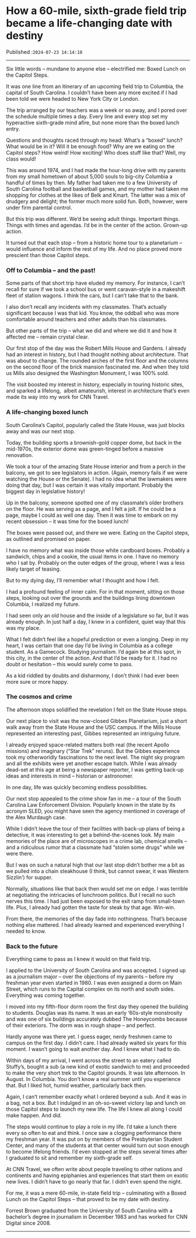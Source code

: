# How a 60-mile, sixth-grade field trip became a life-changing date with destiny

Published :`2024-07-23 14:14:10`

---

Six little words – mundane to anyone else – electrified me: Boxed Lunch on the Capitol Steps.

It was one line from an itinerary of an upcoming field trip to Columbia, the capital of South Carolina. I couldn’t have been any more excited if I had been told we were headed to New York City or London.

The trip arranged by our teachers was a week or so away, and I pored over the schedule multiple times a day. Every line and every stop set my hyperactive sixth-grade mind afire, but none more than the boxed lunch entry.

Questions and thoughts raced through my head: What’s a “boxed” lunch? What would be in it? Will it be enough food? Why are we eating on the Capitol steps? How weird! How exciting! Who does stuff like that? Well, my class would!

This was around 1974, and I had made the hour-long drive with my parents from my small hometown of about 5,000 souls to big-city Columbia a handful of times by then. My father had taken me to a few University of South Carolina football and basketball games, and my mother had taken me shopping for clothes at the likes of Belk and Kmart. The latter was a mix of drudgery and delight; the former much more solid fun. Both, however, were under firm parental control.

But this trip was different. We’d be seeing adult things. Important things. Things with times and agendas. I’d be in the center of the action. Grown-up action.

It turned out that each stop – from a historic home tour to a planetarium – would influence and inform the rest of my life. And no place proved more prescient than those Capitol steps.

### Off to Columbia – and the past!

Some parts of that short trip have eluded my memory. For instance, I can’t recall for sure if we took a school bus or went caravan-style in a makeshift fleet of station wagons. I think the cars, but I can’t take that to the bank.

I also don’t recall any incidents with my classmates. That’s actually significant because I was that kid. You know, the oddball who was more comfortable around teachers and other adults than his classmates.

But other parts of the trip – what we did and where we did it and how it affected me – remain crystal clear.

Our first stop of the day was the Robert Mills House and Gardens. I already had an interest in history, but I had thought nothing about architecture. That was about to change. The rounded arches of the first floor and the columns on the second floor of the brick mansion fascinated me. And when they told us Mills also designed the Washington Monument, I was 100% sold.

The visit boosted my interest in history, especially in touring historic sites, and sparked a lifelong,  albeit amateurish, interest in architecture that’s even made its way into my work for CNN Travel.

### A life-changing boxed lunch

South Carolina’s Capitol, popularly called the State House, was just blocks away and was our next stop.

Today, the building sports a brownish-gold copper dome, but back in the mid-1970s, the exterior dome was green-tinged before a massive renovation.

We took a tour of the amazing State House interior and from a perch in the balcony, we got to see legislators in action. (Again, memory fails if we were watching the House or the Senate). I had no idea what the lawmakers were doing that day, but I was certain it was vitally important. Probably the biggest day in legislative history!

Up in the balcony, someone spotted one of my classmate’s older brothers on the floor. He was serving as a page, and I felt a jolt. If he could be a page, maybe I could as well one day. Then it was time to embark on my recent obsession – it was time for the boxed lunch!

The boxes were passed out, and there we were. Eating on the Capitol steps, as outlined and promised on paper.

I have no memory what was inside those white cardboard boxes. Probably a sandwich, chips and a cookie, the usual items in one. I have no memory who I sat by. Probably on the outer edges of the group, where I was a less likely target of teasing.

But to my dying day, I’ll remember what I thought and how I felt.

I had a profound feeling of inner calm. For in that moment, sitting on those steps, looking out over the grounds and the buildings lining downtown Columbia, I realized my future.

I had seen only an old house and the inside of a legislature so far, but it was already enough. In just half a day, I knew in a confident, quiet way that this was my place.

What I felt didn’t feel like a hopeful prediction or even a longing. Deep in my heart, I was certain that one day I’d be living in Columbia as a college student. As a Gamecock. Studying journalism. I’d again be at this spot, in this city, in the center of the action. And that I’d be ready for it. I had no doubt or hesitation – this would surely come to pass.

As a kid riddled by doubts and disharmony, I don’t think I had ever been more sure or more happy.

### The cosmos and crime

The afternoon stops solidified the revelation I felt on the State House steps.

Our next place to visit was the now-closed Gibbes Planetarium, just a short walk away from the State House and the USC campus. If the Mills House represented an interesting past, Gibbes represented an intriguing future.

I already enjoyed space-related matters both real (the recent Apollo missions) and imaginary (“Star Trek” reruns). But the Gibbes experience took my otherworldly fascinations to the next level. The night sky program and all the exhibits were yet another escape hatch. While I was already dead-set at this age at being a newspaper reporter, I was getting back-up ideas and interests in mind – historian or astronomer.

In one day, life was quickly becoming endless possibilities.

Our next stop appealed to the crime show fan in me – a tour of the South Carolina Law Enforcement Division. Popularly known in the state by its acronym SLED, you might have seen the agency mentioned in coverage of the Alex Murdaugh case.

While I didn’t leave the tour of their facilities with back-up plans of being a detective, it was interesting to get a behind-the-scenes look. My main memories of the place are of microscopes in a crime lab, chemical smells – and a ridiculous rumor that a classmate had “stolen some drugs” while we were there.

But I was on such a natural high that our last stop didn’t bother me a bit as we pulled into a chain steakhouse (I think, but cannot swear, it was Western Sizzlin’) for supper.

Normally, situations like that back then would set me on edge. I was terrible at negotiating the intricacies of lunchroom politics. But I recall no such nerves this time. I had just been exposed to the exit ramp from small-town life. Plus, I already had gotten the taste for steak by that age. Win-win.

From there, the memories of the day fade into nothingness. That’s because nothing else mattered. I had already learned and experienced everything I needed to know.

### Back to the future

Everything came to pass as I knew it would on that field trip.

I applied to the University of South Carolina and was accepted. I signed up as a journalism major – over the objections of my parents – before my freshman year even started in 1980. I was even assigned a dorm on Main Street, which runs to the Capital complex on its north and south sides. Everything was coming together.

I moved into my fifth-floor dorm room the first day they opened the building to students. Douglas was its name. It was an early ‘60s-style monstrosity and was one of six buildings accurately dubbed The Honeycombs because of their exteriors. The dorm was in rough shape – and perfect.

Hardly anyone was there yet. I guess eager, nerdy freshmen came to campus on the first day. I didn’t care. I had already waited six years for this moment. I wasn’t going to wait another day. And I knew what I had to do.

Within days of my arrival, I went across the street to an eatery called Stuffy’s, bought a sub (a new kind of exotic sandwich to me) and proceeded to make the very short trek to the Capitol grounds. It was late afternoon. In August. In Columbia. You don’t know a real summer until you experience that. But I liked hot, humid weather, particularly back then.

Again, I can’t remember exactly what I ordered beyond a sub. And it was in a bag, not a box. But I indulged in an oh-so-sweet victory lap and lunch on those Capitol steps to launch my new life. The life I knew all along I could make happen. And did.

The steps would continue to play a role in my life. I’d take a lunch there every so often to eat and think. I once saw a clogging performance there my freshman year. It was put on by members of the Presbyterian Student Center, and many of the students at that center would turn out soon enough to become lifelong friends. I’d even stopped at the steps several times after I graduated to sit and remember my sixth-grade self.

At CNN Travel, we often write about people traveling to other nations and continents and having epiphanies and experiences that start them on exotic new lives. I didn’t have to go nearly that far. I didn’t even spend the night.

For me, it was a mere 60-mile, in-state field trip – culminating with a Boxed Lunch on the Capitol Steps – that proved to be my date with destiny.

Forrest Brown graduated from the University of South Carolina with a bachelor’s degree in journalism in December 1983 and has worked for CNN Digital since 2008.

---

